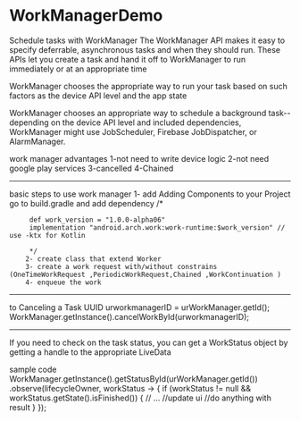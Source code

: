# WorkManagerDemo
Schedule tasks with WorkManager
The WorkManager API makes it easy to specify deferrable, asynchronous tasks and when they should run. 
These APIs let you create a task and hand it off to WorkManager to run immediately or at an appropriate time



WorkManager chooses the appropriate way to run your task based on such factors as the device API level and the app state

WorkManager chooses an appropriate way to schedule a background task--depending on the device API level and included dependencies, 
WorkManager might use JobScheduler, Firebase JobDispatcher, or AlarmManager.

work manager advantages 
 1-not need to write device logic
 2-not need google play services 
 3-cancelled 
 4-Chained 
 
 ---------------------------------------------------------------------------------------------------------------------------------------
 
  basic steps to use work manager 
        1- add Adding Components to your Project go to build.gradle and add dependency
         /*
         
         def work_version = "1.0.0-alpha06"
         implementation "android.arch.work:work-runtime:$work_version" // use -ktx for Kotlin
         
         */
        2- create class that extend Worker
        3- create a work request with/without constrains (OneTimeWorkRequest ,PeriodicWorkRequest,Chained ,WorkContinuation )
        4- enqueue the work
        
        
---------------------------------------------------------------------------------------------------------------------------------------

to Canceling a Task
UUID urworkmanagerID = urWorkManager.getId();
WorkManager.getInstance().cancelWorkById(urworkmanagerID);

--------------------------------------------------------------------------------------------------------------------------------------
 If you need to check on the task status, you can get a WorkStatus object by getting a handle to the appropriate LiveData<WorkStatus>
 
 sample code  WorkManager.getInstance().getStatusById(urWorkManager.getId())
    .observe(lifecycleOwner, workStatus -> {
        if (workStatus != null && workStatus.getState().isFinished()) {
            // ...
            //update ui 
            //do anything with result
        }
    });
 
